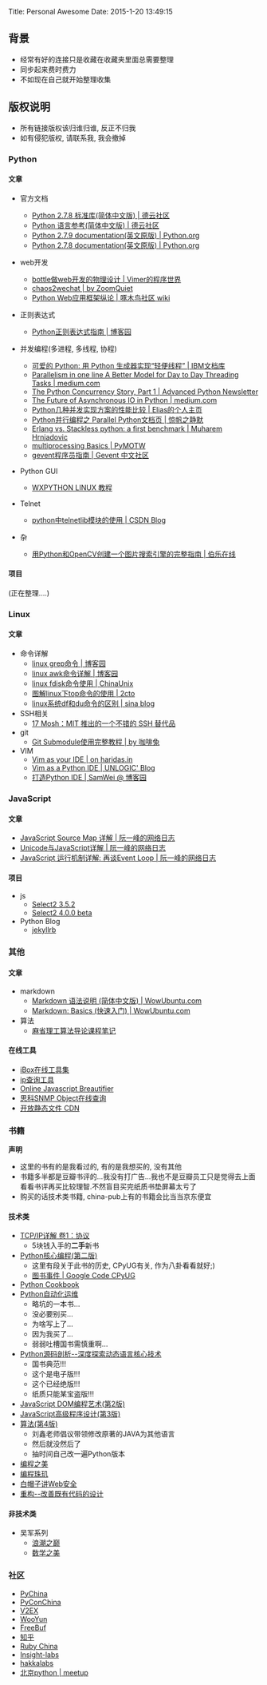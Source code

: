Title: Personal Awesome
Date: 2015-1-20 13:49:15

## 背景
- 经常有好的连接只是收藏在收藏夹里面总需要整理
- 同步起来费时费力
- 不如现在自己就开始整理收集

## 版权说明
- 所有链接版权该归谁归谁, 反正不归我
- 如有侵犯版权, 请联系我, 我会撤掉

### Python

#### 文章
- 官方文档
    + [Python 2.7.8 标准库(简体中文版) | 德云社区](http://www.digitser.net/python/2.7.8/zh-CN/library/index.html)
    + [Python 语言参考(简体中文版) | 德云社区](http://www.digitser.net/python/2.7.8/zh-CN/reference/index.html#reference-index)
    + [Python 2.7.9 documentation(英文原版) | Python.org](https://docs.python.org/2/)
    + [Python 2.7.8 documentation(英文原版) | Python.org](https://docs.python.org/release/2.7.8/)
- web开发
    + [bottle做web开发的物理设计 | Vimer的程序世界](http://www.vimer.cn/2011/12/bottle%E5%81%9Aweb%E5%BC%80%E5%8F%91%E7%9A%84%E7%89%A9%E7%90%86%E8%AE%BE%E8%AE%A1.html)
    + [chaos2wechat | by ZoomQuiet](http://chaos2wechat.readthedocs.org/en/latest/ch01/try.html)
    + [Python Web应用框架纵论 | 啄木鸟社区 wiki](http://wiki.woodpecker.org.cn/moin/ObpLovelyPython/PCS304)

- 正则表达式
    + [Python正则表达式指南 | 博客园](http://www.cnblogs.com/huxi/archive/2010/07/04/1771073.html)
- 并发编程(多进程, 多线程, 协程)
    + [可爱的 Python: 用 Python 生成器实现“轻便线程” | IBM文档库](http://www.ibm.com/developerworks/cn/linux/sdk/python/charm-25/index.html)
    + [Parallelism in one line A Better Model for Day to Day Threading Tasks | medium.com](https://medium.com/@thechriskiehl/parallelism-in-one-line-40e9b2b36148)
    + [The Python Concurrency Story, Part 1 | Advanced Python Newsletter](http://migrateup.com/python-concurrency-story-pt1/)
    + [The Future of Asynchronous IO in Python | medium.com](https://medium.com/@paulcolomiets/the-future-of-asynchronous-io-in-python-ce200536d847)
    + [Python几种并发实现方案的性能比较 | Elias的个人主页](http://www.elias.cn/Python/PyConcurrency?from=Develop.PyConcurrency)
    + [Python并行编程之 Parallel Python文档页 | 惊帆之静默](http://gashero.yeax.com/?p=24)
    + [Erlang vs. Stackless python: a first benchmark | Muharem Hrnjadovic](http://muharem.wordpress.com/2007/07/31/erlang-vs-stackless-python-a-first-benchmark/)
    + [multiprocessing Basics | PyMOTW ](http://pymotw.com/2/multiprocessing/basics.html)
    + [gevent程序员指南 | Gevent 中文社区](http://xlambda.com/gevent-tutorial/)
- Python GUI
    + [WXPYTHON LINUX 教程](http://wxpython.cn/)
- Telnet
    + [python中telnetlib模块的使用 | CSDN Blog](http://blog.csdn.net/five3/article/details/8099997)
- 杂
    + [用Python和OpenCV创建一个图片搜索引擎的完整指南 | 伯乐在线](http://python.jobbole.com/80860/)

#### 项目
(正在整理....)

### Linux
#### 文章
- 命令详解
    + [linux grep命令 | 博客园](http://www.cnblogs.com/end/archive/2012/02/21/2360965.html)
    + [linux awk命令详解 | 博客园](http://www.cnblogs.com/ggjucheng/archive/2013/01/13/2858470.html)
    + [linux fdisk命令使用 | ChinaUnix](http://blog.chinaunix.net/uid-23929712-id-2650378.html)
    + [图解linux下top命令的使用 | 2cto](http://www.2cto.com/os/201209/157960.html)
    + [linux系统df和du命令的区别 | sina blog](http://blog.sina.com.cn/s/blog_45b28bfb010138od.html)
- SSH相关
    + [17 Mosh：MIT 推出的一个不错的 SSH 替代品](http://top.jobbole.com/11310/)
- git
    + [Git Submodule使用完整教程 | by 咖啡兔](http://www.kafeitu.me/git/2012/03/27/git-submodule.html)
- VIM
    + [Vim as your IDE | on haridas.in](http://haridas.in/vim-as-your-ide.html)
    + [Vim as a Python IDE | UNLOGIC' Blog](http://unlogic.co.uk/2013/02/08/vim-as-a-python-ide/)
    + [打造Python IDE | SamWei @ 博客园](http://www.cnblogs.com/samwei/archive/2011/04/25/2026211.html)

### JavaScript
#### 文章
+ [JavaScript Source Map 详解 | 阮一峰的网络日志](http://www.ruanyifeng.com/blog/2013/01/javascript_source_map.html)
+ [Unicode与JavaScript详解 | 阮一峰的网络日志](http://www.ruanyifeng.com/blog/2014/12/unicode.html)
+ [JavaScript 运行机制详解: 再谈Event Loop | 阮一峰的网络日志](http://www.ruanyifeng.com/blog/2014/10/event-loop.html)

#### 项目
- js
   + [Select2 3.5.2](http://select2.github.io/select2/)
   + [Select2 4.0.0 beta](https://select2.github.io/)
- Python Blog
   + [jekyllrb](http://jekyllrb.com/docs/quickstart/)

### 其他
#### 文章
- markdown
    + [Markdown 语法说明 (简体中文版) | WowUbuntu.com](http://wowubuntu.com/markdown/)
    + [Markdown: Basics (快速入门) | WowUbuntu.com](http://wowubuntu.com/markdown/basic.html)
- 算法
    + [麻省理工算法导论课程笔记](http://ocw.mit.edu/courses/electrical-engineering-and-computer-science/6-006-introduction-to-algorithms-spring-2008/lecture-notes/)

#### 在线工具
- [iBox在线工具集](http://tool.lu/c/developer)
- [ip查询工具](http://ip.cn/)
- [Online Javascript Breautifier](http://jsbeautifier.org/)
- [思科SNMP Object在线查询](http://tools.cisco.com/Support/SNMP/do/BrowseOID.do?objectInput=1.3.6.1.4.1.9.2.1.56&translate=Translate&submitValue=SUBMIT&submitClicked=true)
- [开放静态文件 CDN](http://staticfile.org/)

### 书籍
**声明**
- 这里的书有的是我看过的, 有的是我想买的, 没有其他
- 书籍多半都是豆瓣书评的...我没有打广告...我也不是豆瓣员工只是觉得去上面看看书评再买比较理智.不然盲目买完纸质书垫屏幕太亏了
- 购买的话技术类书籍, china-pub上有的书籍会比当当京东便宜

#### 技术类
- [TCP/IP详解 卷1：协议](http://book.douban.com/subject/1088054/)
    + 5块钱入手的**二手**新书
- [Python核心编程(第二版)](http://book.douban.com/subject/3112503/)
    + 这里有段关于此书的历史, CPyUG有关, 作为八卦看看就好;)
    + [图书事件 | Google Code CPyUG](https://code.google.com/p/cpyug/wiki/CpyUg#图书事件)
- [Python Cookbook](http://book.douban.com/subject/4828875/)
- [Python自动化运维](http://book.douban.com/subject/26258735/)
    + 略坑的一本书...
    + 没必要别买...
    + 为啥写上了...
    + 因为我买了...
    + 弱弱吐槽国书需慎重啊...
- [Python源码剖析--深度探索动态语言核心技术](http://read.douban.com/ebook/1499455/)
    + 国书典范!!!
    + 这个是电子版!!!
    + 这个已经绝版!!!
    + 纸质只能某宝盗版!!!
- [JavaScript DOM编程艺术(第2版)](http://book.douban.com/subject/6038371/)
- [JavaScript高级程序设计(第3版)](http://book.douban.com/subject/10546125/)
- [算法(第4版)](http://book.douban.com/subject/19952400/)
    + 刘鑫老师倡议带领修改原著的JAVA为其他语言
    + 然后就没然后了
    + 抽时间自己改一遍Python版本
- [编程之美](http://book.douban.com/subject/3004255/)
- [编程珠玑](http://book.douban.com/subject/3227098/)
- [白帽子讲Web安全](http://book.douban.com/subject/10546925/)
- [重构--改善既有代码的设计](http://book.douban.com/subject/1229923/)

#### 非技术类
- 吴军系列
    + [浪潮之巅](http://book.douban.com/subject/6709783/)
    + [数学之美](http://book.douban.com/subject/10750155/)


### 社区
- [PyChina](http://pychina.org)
- [PyConChina](http://cn.pycon.org)
- [V2EX](http://www.v2ex.com/)
- [WooYun](http://wooyun.org)
- [FreeBuf](http://http://www.freebuf.com/)
- [知乎](http://www.zhihu.com/)
- [Ruby China](https://ruby-china.org/topics/node51)
- [Insight-labs](http://insight-labs.org/)
- [hakkalabs](https://www.hakkalabs.co/tags/python)
- [北京python | meetup](http://www.meetup.com/Beijing-Python/)


